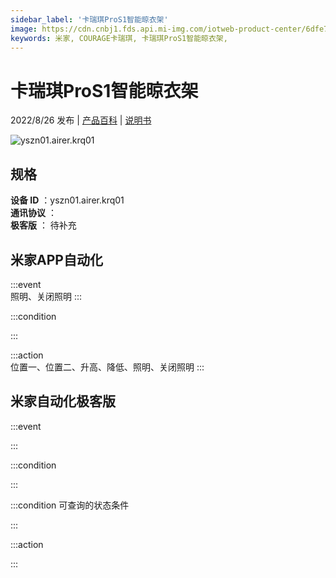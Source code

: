 ```yaml
---
sidebar_label: '卡瑞琪ProS1智能晾衣架'
image: https://cdn.cnbj1.fds.api.mi-img.com/iotweb-product-center/6dfe7e32502a9542abe56c09e9f926e7_1659575124272.png?GalaxyAccessKeyId=AKVGLQWBOVIRQ3XLEW&Expires=9223372036854775807&Signature=HUDF6En3CVS11gWM7BLOt06xVm0=
keywords: 米家, COURAGE卡瑞琪, 卡瑞琪ProS1智能晾衣架, 
---
```

# 卡瑞琪ProS1智能晾衣架

2022/8/26 发布 | [产品百科](https://home.mi.com/webapp/content/baike/product/index.html?model=yszn01.airer.krq01/) | [说明书](https://home.mi.com/views/introduction.html?model=yszn01.airer.krq01&region=cn)

![yszn01.airer.krq01](https://cdn.cnbj1.fds.api.mi-img.com/iotweb-product-center/6dfe7e32502a9542abe56c09e9f926e7_1659575124272.png?GalaxyAccessKeyId=AKVGLQWBOVIRQ3XLEW&Expires=9223372036854775807&Signature=HUDF6En3CVS11gWM7BLOt06xVm0=)

## 规格  
> 
**设备 ID** ：yszn01.airer.krq01  
**通讯协议** ：  
**极客版**  ： 待补充 


## 米家APP自动化  

:::event  
照明、关闭照明
:::

:::condition  

:::

:::action   
位置一、位置二、升高、降低、照明、关闭照明
:::

## 米家自动化极客版  

:::event  

:::

:::condition  

:::

:::condition 可查询的状态条件  

:::

:::action  

:::

        
